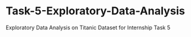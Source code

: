 # Task-5-Exploratory-Data-Analysis
Exploratory Data Analysis on Titanic Dataset for Internship Task 5 
